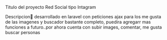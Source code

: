 
Titulo del proyecto
Red Social tipo Intagram

Descripcion🔧
desarrollado en laravel con peticiones ajax para los me gusta de las imagenes y buscador
bastante completo, puedira agregarr mas funciones a futuro..por ahora cuenta con subir images, comentar, me gusta buscar personas





